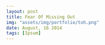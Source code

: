 ```yaml
---
layout: post
title: Fear Of Missing Out
img: "assets/img/portfolio/toh.png"
date: August, 16 2014
tags: [Ipsum]
---
```

